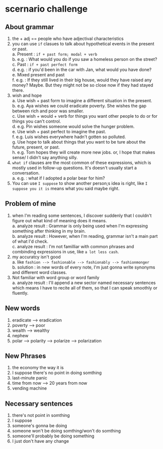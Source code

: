 # scernario challenge

## About grammar

1. the + adj == people who have adjectival characteristics
2. you can use `if` clasues to talk about hypothetical events in the present or past.  
    a. Present : `if + past form; modal + verb`  
    b. e.g. : What would you do if you saw a homeless person on the street?  
    c. Past : `if + past perfect form`  
    d. e.g. : if you'd been in the car with Jan, what would you have done?  
    e. Mixed present and past  
    f. e.g. : If they still lived in their big house, would they have raised any money? Maybe. But they might not be so close now if they had stayed there.  
3. wish and hope  
    a. Use wish + past form to imagine a different situation in the present.  
    b. e.g. Aya wishes we could eradicate poverty. She wishes the gap between rich and poor was smaller.  
    c. Use wish + would + verb for things you want other people to do or for things you can't control.  
    d. e.g. Pin wishes someone would solve the hunger problem.  
    e. Use wish + past perfect to imagine the past.  
    f. e.g. Luis wishes everywhere hadn't gotten so polluted.  
    g. Use hope to talk about things that you want to be ture about the future, present, or past.  
    h. e.g. Tom hopes they will create more new jobs. or, I hope that makes sense/ I didn't say anything silly.  
4. `what if` clauses are the most common of these expressions, which is mostly used in follow-up questions. It's doesn't usually start a conversation.  
    a. e.g. : what if I adopted a polar bear for him?  
5. You can use `I suppose` to show another person;s idea is right, like `I suppose you it is` means what you said maybe right.  

## Problem of mine  

1. when I'm reading some sentences, I discover suddenly that I couldn't figure out what kind of meaning does it means.  
    a. analyze result : Grammar is only being used when I'm expressing something after thinking in my brain.  
    b. analyze result : However, when I'm reading, grammar isn't a main part of what I'd check.  
    c. analyze result : I'm not familliar with common phrases and combinding expressions in use, like `a lot less cash`.  
2. my accuratcy isn't good  
    a. like `fashion --> fashionable --> fashionably --> fashionmonger`  
    b. solution : in new words of every note, I'm just gonna write synonyms and different word classes.  
3. Not familiar with word group or word family  
    a. analyze result : I'll append a new sector named necessary sentences which means I have to recite all of them, so that I can speak smoothly or fluently.  

## New words

1. eradicate --> eradication
2. poverty --> poor
3. wealth --> wealthy
4. nephew
5. polar --> polarity --> polarize --> polarization

## New Phrases

1. the economy the way it is
2. I suppose there's no point in doing somthing
3. last-minute panic
4. time from now --> 20 years from now
5. vending machine

## Necessary sentences

1. there's not point in somthing
2. I suppose
3. someone's gonna be doing
4. someone won't be doing somthing/won't do somthing
5. someone'll probably be doing something
6. I just don't have any change
